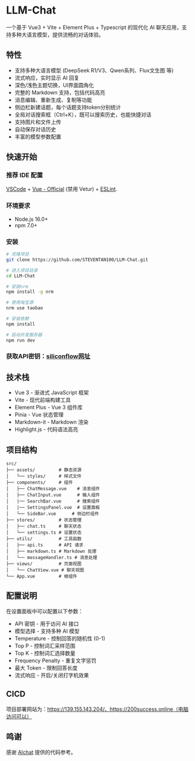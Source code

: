 # LLM-Chat
一个基于 Vue3 + Vite + Element Plus + Typescript 的现代化 AI 聊天应用，支持多种大语言模型，提供流畅的对话体验。

## 特性

- 支持多种大语言模型 (DeepSeek R1/V3、Qwen系列、Flux文生图 等)
- 流式响应，实时显示 AI 回复
- 深色/浅色主题切换，UI界面圆角化
- 完整的 Markdown 支持，包括代码高亮
- 消息编辑、重新生成、复制等功能
- 侧边栏新建话题，每个话题支持token分别统计
- 全局对话搜索框（Ctrl+K），既可以搜索历史，也能快捷对话
- 支持图片和文件上传
- 自动保存对话历史
- 丰富的模型参数配置

## 快速开始

### 推荐 IDE 配置
[VSCode](https://code.visualstudio.com/) + [Vue - Official](https://marketplace.visualstudio.com/items?itemName=Vue.volar) (禁用 Vetur) + [ESLint](https://marketplace.visualstudio.com/items?itemName=dbaeumer.vscode-eslint).

### 环境要求

- Node.js 16.0+
- npm 7.0+

### 安装

```bash
# 克隆项目
git clone https://github.com/STEVENTAN100/LLM-Chat.git

# 进入项目目录
cd LLM-Chat

# 安装nrm
npm install -g nrm

# 使用淘宝源
nrm use taobao

# 安装依赖
npm install

# 启动开发服务器
npm run dev

```

### 获取API密钥：[siliconflow网址](https://siliconflow.cn/zh-cn/)

## 技术栈

- Vue 3 - 渐进式 JavaScript 框架
- Vite - 现代前端构建工具
- Element Plus - Vue 3 组件库
- Pinia - Vue 状态管理
- Markdown-it - Markdown 渲染
- Highlight.js - 代码语法高亮

## 项目结构

```
src/
├── assets/         # 静态资源
│   └── styles/     # 样式文件
├── components/     # 组件
│   ├── ChatMessage.vue    # 消息组件
│   ├── ChatInput.vue      # 输入组件
│   |── SearchBar.vue      # 搜索组件
│   |── SettingsPanel.vue  # 设置面板
│   └── SideBar.vue      # 侧边栏组件
├── stores/         # 状态管理
│   ├── chat.ts     # 聊天状态
│   └── settings.ts # 设置状态
├── utils/          # 工具函数
│   ├── api.ts      # API 请求
│   ├── markdown.ts # Markdown 处理
│   └── messageHandler.ts # 消息处理
├── views/          # 页面视图
│   └── ChatView.vue # 聊天视图
└── App.vue         # 根组件
```

## 配置说明

在设置面板中可以配置以下参数：

- API 密钥 - 用于访问 AI 接口
- 模型选择 - 支持多种 AI 模型
- Temperature - 控制回答的随机性 (0-1)
- Top P - 控制词汇采样范围
- Top K - 控制词汇选择数量
- Frequency Penalty - 重复文字惩罚
- 最大 Token - 限制回答长度
- 流式响应 - 开启/关闭打字机效果

## CICD
项目部署网站为：https://139.155.143.204/、https://200success.online（电脑访问可以）

## 鸣谢

感谢 [AIchat](https://github.com/wjc7jx/AIchat) 提供的代码参考。
